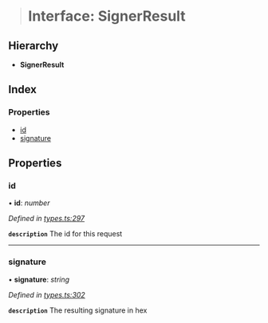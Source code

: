 > # Interface: SignerResult

## Hierarchy

* **SignerResult**

## Index

### Properties

* [id](_types_.signerresult.md#id)
* [signature](_types_.signerresult.md#signature)

## Properties

###  id

• **id**: *number*

*Defined in [types.ts:297](https://github.com/polkadot-js/api/blob/096aa83/packages/api/src/types.ts#L297)*

**`description`** The id for this request

___

###  signature

• **signature**: *string*

*Defined in [types.ts:302](https://github.com/polkadot-js/api/blob/096aa83/packages/api/src/types.ts#L302)*

**`description`** The resulting signature in hex